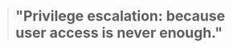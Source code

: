 <!-- START_QUOTE -->
><h1>"Privilege escalation: because user access is never enough."</h1>
<!-- END_QUOTE -->
